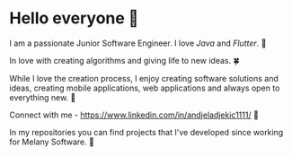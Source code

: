 # Hello everyone 💜
I am a passionate Junior Software Engineer. 
I love *Java* and *Flutter*. 💙

In love with creating algorithms and giving life to new ideas. 🍀

While I love the creation process, I enjoy creating software solutions and ideas, creating mobile applications, web applications and always open to everything new. 🪷

Connect with me - https://www.linkedin.com/in/andjeladjekic1111/ 🎀

In my repositories you can find projects that I've developed since working for Melany Software. 🧬
